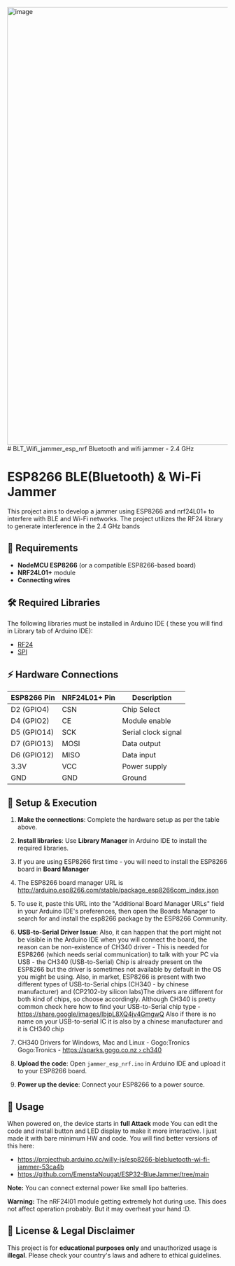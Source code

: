 <img width="1000" height="1000" alt="image" src="https://github.com/user-attachments/assets/49c8c600-2083-4315-b66d-c2857877621f" /># BLT_Wifi_jammer_esp_nrf
Bluetooth and wifi jammer - 2.4 GHz 
# ESP8266 BLE(Bluetooth) & Wi-Fi Jammer

This project aims to develop a jammer using ESP8266 and nrf24L01+ to interfere with BLE and Wi-Fi networks. The project utilizes the RF24 library to generate interference in the 2.4 GHz bands

## 📌 Requirements

- **NodeMCU ESP8266** (or a compatible ESP8266-based board)
- **NRF24L01+** module
- **Connecting wires**

## 🛠 Required Libraries

The following libraries must be installed in Arduino IDE ( these you will find in Library tab of Arduino IDE):

- [RF24](https://github.com/nRF24/RF24)
- [SPI](https://github.com/espressif/arduino-esp32/tree/master/libraries%2FSPI)

## ⚡ Hardware Connections

| ESP8266 Pin | NRF24L01+ Pin | Description |
|------------|---------------|-------------|
| D2 (GPIO4) | CSN            | Chip Select |
| D4 (GPIO2) | CE           | Module enable |
| D5 (GPIO14)| SCK           | Serial clock signal |
| D7 (GPIO13)| MOSI          | Data output |
| D6 (GPIO12)| MISO          | Data input |
| 3.3V       | VCC           | Power supply |
| GND        | GND           | Ground |


## 🚀 Setup & Execution

1. **Make the connections**: Complete the hardware setup as per the table above.
2. **Install libraries**: Use **Library Manager** in Arduino IDE to install the required libraries.
3. If you are using ESP8266 first time - you will need to install the ESP8266 board in **Board Manager**
4. The ESP8266 board manager URL is http://arduino.esp8266.com/stable/package_esp8266com_index.json
5. To use it, paste this URL into the "Additional Board Manager URLs" field in your Arduino IDE's preferences, then open the Boards Manager to search for and install the esp8266 package by the ESP8266 Community.
6. **USB-to-Serial Driver Issue**: Also, it can happen that the port might not be visible in the Arduino IDE when you will connect the board, the reason can be non-existence of CH340 driver - This is needed for ESP8266 (which needs serial communication) to talk with your PC via USB - the CH340 (USB-to-Serial) Chip is already present on the ESP8266 but the driver is sometimes not available by default in the OS you might be using. Also, in market, ESP8266 is present with two different types of USB-to-Serial chips (CH340 - by chinese manufacturer) and (CP2102-by silicon labs)The drivers are different for both kind of chips, so choose accordingly. Although CH340 is pretty common
check here how to find your USB-to-Serial chip type - https://share.google/images/IbjpL8XQ4jv4GmgwQ
Also if there is no name on your USB-to-serial IC it is also by a chinese manufacturer and it is CH340 chip 
   
8. CH340 Drivers for Windows, Mac and Linux - Gogo:Tronics
Gogo:Tronics - [https://sparks.gogo.co.nz › ch340](https://sparks.gogo.co.nz/ch340.html)
7. **Upload the code**: Open `jammer_esp_nrf.ino` in Arduino IDE and upload it to your ESP8266 board.
8. **Power up the device**: Connect your ESP8266 to a power source.

## 📡 Usage

When powered on, the device starts in **full Attack** mode
You can edit the code and install button and LED display to make it more interactive. I just made it with bare minimum HW and code. You will find better versions of this here:
- https://projecthub.arduino.cc/willy-js/esp8266-blebluetooth-wi-fi-jammer-53ca4b
- https://github.com/EmenstaNougat/ESP32-BlueJammer/tree/main

**Note:** You can connect external power like small lipo batteries.

**Warning:** The nRF24l01 module getting extremely hot during use. This does not affect operation probably. But it may overheat your hand :D.
## 📜 License & Legal Disclaimer

This project is for **educational purposes only** and unauthorized usage is **illegal**. Please check your country's laws and adhere to ethical guidelines.
